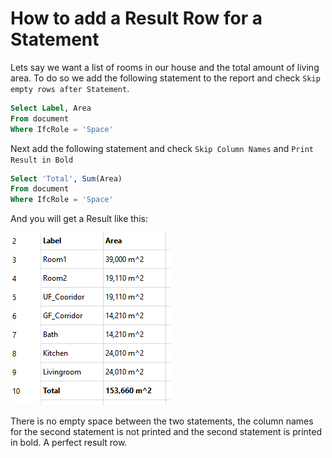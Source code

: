 # How to add a Result Row for a Statement

Lets say we want a list of rooms in our house and the total amount of living area. To do so we add the following statement to the report and check ```Skip empty rows after Statement```.

```sql
Select Label, Area
From document
Where IfcRole = 'Space'
```

Next add the following statement and check ```Skip Column Names``` and ```Print Result in Bold```

```sql
Select 'Total', Sum(Area) 
From document
Where IfcRole = 'Space'
```

And you will get a Result like this:

![Result](./add_result_row_in_report_result.png)

There is no empty space between the two statements, the column names for the second statement is not printed and the second statement is printed in bold. A perfect result row.
